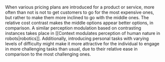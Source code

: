 When various pricing plans are introduced for a product or service, more often than not is not to get customers to go for the most expensive ones, but rather to make them more inclined to go with the middle ones. The relative cost contrast makes the middle options appear better options, in comparison. A similar perception modulation based on contrasting instances takes place in [[Context modulates perception of human nature in robots|robotics]]. Additionally, introducing personal tasks with varying levels of difficulty might make it more attractive for the individual to engage in more challenging tasks than usual, due to their relative ease in comparison to the most challenging ones.